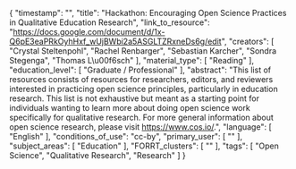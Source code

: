 {
    "timestamp": "",
    "title": "Hackathon: Encouraging Open Science Practices in Qualitative Education Research",
    "link_to_resource": "https://docs.google.com/document/d/1x-Q6pE3eaPRkOyhHxf_wUjBWbi2a5ASGLTZRxneDs6g/edit",
    "creators": [
        "Crystal Steltenpohl",
        "Rachel Renbarger",
        "Sebastian Karcher",
        "Sondra Stegenga",
        "Thomas L\u00f6sch"
    ],
    "material_type": [
        "Reading"
    ],
    "education_level": [
        "Graduate / Professional"
    ],
    "abstract": "This list of resources consists of resources for researchers, editors, and reviewers interested in practicing open science principles, particularly in education research. This list is not exhaustive but meant as a starting point for individuals wanting to learn more about doing open science work specifically for qualitative research. For more general information about open science research, please visit https://www.cos.io/.",
    "language": [
        "English"
    ],
    "conditions_of_use": "cc-by",
    "primary_user": [
        ""
    ],
    "subject_areas": [
        "Education"
    ],
    "FORRT_clusters": [
        ""
    ],
    "tags": [
        "Open Science",
        "Qualitative Research",
        "Research"
    ]
}